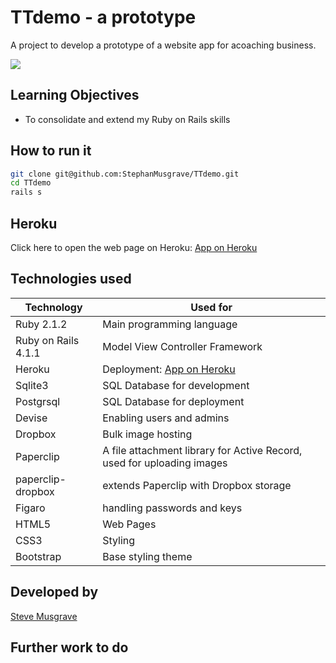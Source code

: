 # TTdemo - a prototype
A project to develop a prototype of a website app for acoaching business.

![](public/TTdemo_.png)

## Learning Objectives
- To consolidate and extend my Ruby on Rails skills

## How to run it
```sh
git clone git@github.com:StephanMusgrave/TTdemo.git
cd TTdemo
rails s

```

Heroku
----
Click here to open the web page on Heroku: [App on Heroku]

## Technologies used

|Technology                 |Used for                        |
|---------------------------|--------------------------------|
|Ruby 2.1.2                 |Main programming language       |
|Ruby on Rails 4.1.1        |Model View Controller Framework |
|Heroku                     |Deployment: [App on Heroku]     |
|Sqlite3                    |SQL Database for development    |
|Postgrsql                  |SQL Database for deployment     |
|Devise                     |Enabling users and admins       |
|Dropbox                    |Bulk image hosting              |
|Paperclip                  |A file attachment library for Active Record, used for uploading images|
|paperclip-dropbox          |extends Paperclip with Dropbox storage|
|Figaro                     |handling passwords and keys    |
|HTML5                      |Web Pages                       |
|CSS3                       |Styling                         |
|Bootstrap                  |Base styling theme              |


## Developed by

[Steve Musgrave]

## Further work to do

[Steve Musgrave]:https://github.com/StephanMusgrave
[App on Heroku]:http://tt-demo.herokuapp.com/
